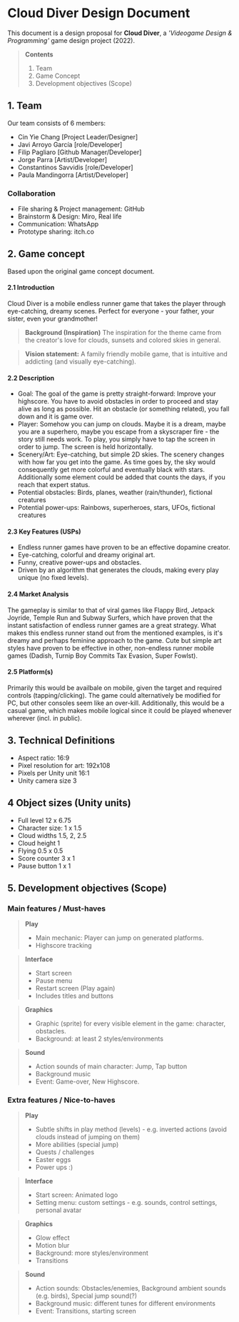 # Cloud Diver Design Document
This document is a design proposal for **Cloud Diver**, a *'Videogame Design & Programming'* game design project (2022).

> **Contents**
> 1. Team
> 2. Game Concept
> 3. Development objectives (Scope)

## 1. Team 
Our team consists of 6 members:
- Cin Yie Chang [Project Leader/Designer]
- Javi Arroyo García [role/Developer]
- Filip Pagliaro [Github Manager/Developer]
- Jorge Parra [Artist/Developer]
- Constantinos Savvidis [role/Developer]
- Paula Mandingorra  [Artist/Developer]


### Collaboration
- File sharing & Project management: GitHub
- Brainstorm & Design: Miro, Real life
- Communication: WhatsApp
- Prototype sharing: itch.co

## 2. Game concept
Based upon the original game concept document.

#### 2.1 Introduction
Cloud Diver is a mobile endless runner game that takes the player through eye-catching, dreamy scenes. Perfect for everyone - your father, your sister, even your grandmother!

> **Background (Inspiration)**
> The inspiration for the theme came from the creator's love for clouds, sunsets and colored skies in general. 

> **Vision statement:** A family friendly mobile game, that is intuitive and addicting (and visually eye-catching).

#### 2.2 Description
- Goal: The goal of the game is pretty straight-forward: Improve your highscore. You have to avoid obstacles in order to proceed and stay alive as long as possible. Hit an obstacle (or something related), you fall down and it is game over.  
- Player: Somehow you can jump on clouds. Maybe it is a dream, maybe you are a superhero, maybe you escape from a skyscraper fire - the story still needs work. To play, you simply have to tap the screen in order to jump. The screen is held horizontally.
- Scenery/Art: Eye-catching, but simple 2D skies. The scenery changes with how far you get into the game. As time goes by, the sky would consequently get more colorful and eventually black with stars. Additionally some element could be added that counts the days, if you reach that expert status. 
- Potential obstacles: Birds, planes, weather (rain/thunder), fictional creatures
- Potential power-ups: Rainbows, superheroes, stars, UFOs, fictional creatures

#### 2.3 Key Features (USPs)
- Endless runner games have proven to be an effective dopamine creator.
- Eye-catching, colorful and dreamy original art.
- Funny, creative power-ups and obstacles.
- Driven by an algorithm that generates the clouds, making every play unique (no fixed levels). 

#### 2.4 Market Analysis
The gameplay is similar to that of viral games like Flappy Bird, Jetpack Joyride, Temple Run and Subway Surfers, which have proven that the instant satisfaction of endless runner games are a great strategy. What makes this endless runner stand out from the mentioned examples, is it's dreamy and perhaps feminine approach to the game. Cute but simple art styles have proven to be effective in other, non-endless runner mobile games (Dadish, Turnip Boy Commits Tax Evasion, Super Fowlst). 

#### 2.5 Platform(s)
Primarily this would be availbale on mobile, given the target and required controls (tapping/clicking). The game could alternatively be modified for PC, but other consoles seem like an over-kill. Additionally, this would be a casual game, which makes mobile logical since it could be played whenever wherever (incl. in public).

## 3. Technical Definitions
- Aspect ratio: 16:9
- Pixel resolution for art: 192x108
- Pixels per Unity unit 16:1
- Unity camera size 3

## 4 Object sizes (Unity units)
- Full level 12 x 6.75
- Character size: 1 x 1.5
- Cloud widths 1.5, 2, 2.5
- Cloud height 1
- Flying 0.5 x 0.5
- Score counter 3 x 1
- Pause button 1 x 1

## 5. Development objectives (Scope)

### Main features / Must-haves
> **Play**
> - Main mechanic: Player can jump on generated platforms.
> - Highscore tracking 

> **Interface**
> - Start screen
> - Pause menu 
> - Restart screen (Play again)
> - Includes titles and buttons

> **Graphics**
> - Graphic (sprite) for every visible element in the game: character, obstacles.
> - Background: at least 2 styles/environments

> **Sound**
> - Action sounds of main character: Jump, Tap button
> - Background music
> - Event: Game-over, New Highscore.

### Extra features / Nice-to-haves
> **Play**
> - Subtle shifts in play method (levels) - e.g. inverted actions (avoid clouds instead of jumping on them)
> - More abilities (special jump)
> - Quests / challenges
> - Easter eggs
> - Power ups :)

> **Interface**
> - Start screen: Animated logo
> - Setting menu: custom settings - e.g. sounds, control settings, personal avatar

> **Graphics**
> - Glow effect
> - Motion blur
> - Background: more styles/environment
> - Transitions

> **Sound**
> - Action sounds: Obstacles/enemies, Background ambient sounds (e.g. birds), Special jump sound(?)
> - Background music: different tunes for different environments
> - Event: Transitions, starting screen

